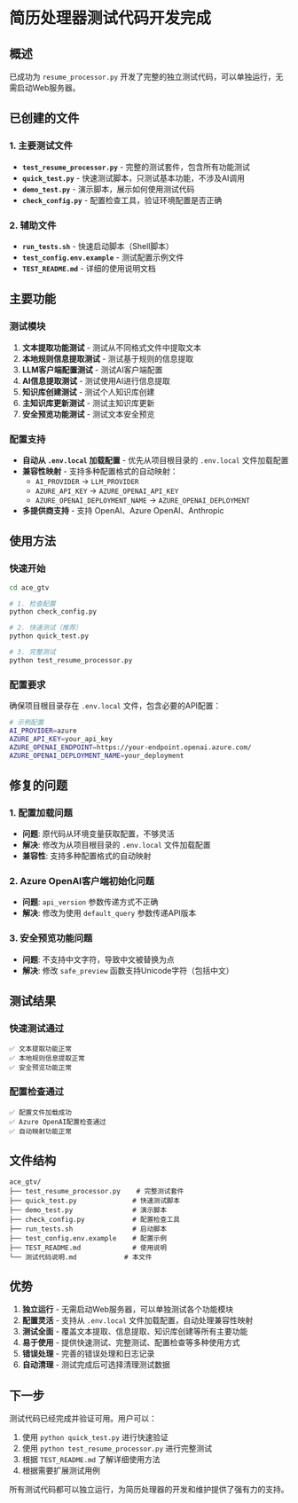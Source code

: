 # 简历处理器测试代码开发完成

## 概述

已成功为 `resume_processor.py` 开发了完整的独立测试代码，可以单独运行，无需启动Web服务器。

## 已创建的文件

### 1. 主要测试文件
- **`test_resume_processor.py`** - 完整的测试套件，包含所有功能测试
- **`quick_test.py`** - 快速测试脚本，只测试基本功能，不涉及AI调用
- **`demo_test.py`** - 演示脚本，展示如何使用测试代码
- **`check_config.py`** - 配置检查工具，验证环境配置是否正确

### 2. 辅助文件
- **`run_tests.sh`** - 快速启动脚本（Shell脚本）
- **`test_config.env.example`** - 测试配置示例文件
- **`TEST_README.md`** - 详细的使用说明文档

## 主要功能

### 测试模块
1. **文本提取功能测试** - 测试从不同格式文件中提取文本
2. **本地规则信息提取测试** - 测试基于规则的信息提取
3. **LLM客户端配置测试** - 测试AI客户端配置
4. **AI信息提取测试** - 测试使用AI进行信息提取
5. **知识库创建测试** - 测试个人知识库创建
6. **主知识库更新测试** - 测试主知识库更新
7. **安全预览功能测试** - 测试文本安全预览

### 配置支持
- **自动从 `.env.local` 加载配置** - 优先从项目根目录的 `.env.local` 文件加载配置
- **兼容性映射** - 支持多种配置格式的自动映射：
  - `AI_PROVIDER` → `LLM_PROVIDER`
  - `AZURE_API_KEY` → `AZURE_OPENAI_API_KEY`
  - `AZURE_OPENAI_DEPLOYMENT_NAME` → `AZURE_OPENAI_DEPLOYMENT`
- **多提供商支持** - 支持 OpenAI、Azure OpenAI、Anthropic

## 使用方法

### 快速开始
```bash
cd ace_gtv

# 1. 检查配置
python check_config.py

# 2. 快速测试（推荐）
python quick_test.py

# 3. 完整测试
python test_resume_processor.py
```

### 配置要求
确保项目根目录存在 `.env.local` 文件，包含必要的API配置：
```bash
# 示例配置
AI_PROVIDER=azure
AZURE_API_KEY=your_api_key
AZURE_OPENAI_ENDPOINT=https://your-endpoint.openai.azure.com/
AZURE_OPENAI_DEPLOYMENT_NAME=your_deployment
```

## 修复的问题

### 1. 配置加载问题
- **问题**: 原代码从环境变量获取配置，不够灵活
- **解决**: 修改为从项目根目录的 `.env.local` 文件加载配置
- **兼容性**: 支持多种配置格式的自动映射

### 2. Azure OpenAI客户端初始化问题
- **问题**: `api_version` 参数传递方式不正确
- **解决**: 修改为使用 `default_query` 参数传递API版本

### 3. 安全预览功能问题
- **问题**: 不支持中文字符，导致中文被替换为点
- **解决**: 修改 `safe_preview` 函数支持Unicode字符（包括中文）

## 测试结果

### 快速测试通过
```
✅ 文本提取功能正常
✅ 本地规则信息提取正常  
✅ 安全预览功能正常
```

### 配置检查通过
```
✅ 配置文件加载成功
✅ Azure OpenAI配置检查通过
✅ 自动映射功能正常
```

## 文件结构

```
ace_gtv/
├── test_resume_processor.py    # 完整测试套件
├── quick_test.py              # 快速测试脚本
├── demo_test.py               # 演示脚本
├── check_config.py            # 配置检查工具
├── run_tests.sh               # 启动脚本
├── test_config.env.example    # 配置示例
├── TEST_README.md             # 使用说明
└── 测试代码说明.md            # 本文件
```

## 优势

1. **独立运行** - 无需启动Web服务器，可以单独测试各个功能模块
2. **配置灵活** - 支持从 `.env.local` 文件加载配置，自动处理兼容性映射
3. **测试全面** - 覆盖文本提取、信息提取、知识库创建等所有主要功能
4. **易于使用** - 提供快速测试、完整测试、配置检查等多种使用方式
5. **错误处理** - 完善的错误处理和日志记录
6. **自动清理** - 测试完成后可选择清理测试数据

## 下一步

测试代码已经完成并验证可用。用户可以：

1. 使用 `python quick_test.py` 进行快速验证
2. 使用 `python test_resume_processor.py` 进行完整测试
3. 根据 `TEST_README.md` 了解详细使用方法
4. 根据需要扩展测试用例

所有测试代码都可以独立运行，为简历处理器的开发和维护提供了强有力的支持。
